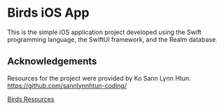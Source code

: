 # Birds iOS App

This is the simple iOS application project developed using the Swift programming language, the SwiftUI framework, and the Realm database.

## Acknowledgements

Resources for the project were provided by Ko Sann Lynn Htun. https://github.com/sannlynnhtun-coding/

[Birds Resources](https://github.com/burma-project-ideas/birds)
